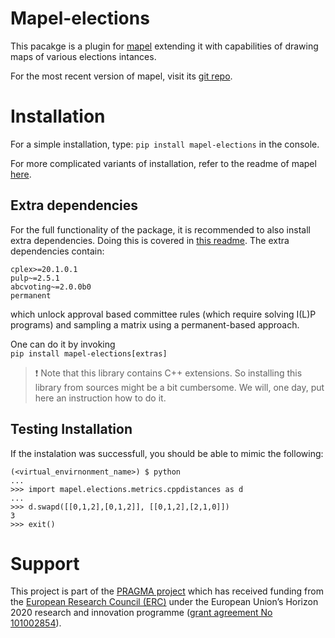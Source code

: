 # Mapel-elections
This pacakge is a plugin for [mapel](https://pypi.org/project/mapel/) extending
it with capabilities of drawing maps of various elections intances.

For the most recent version of mapel, visit its [git
repo](https://pypi.org/project/mapel/).

# Installation
For a simple installation, type:
`pip install mapel-elections`
in the console.

For more complicated variants of installation, refer to the readme of mapel
[here](https://github.com/szufix/mapel).

## Extra dependencies

For the full functionality of the package, it is recommended to also install
extra dependencies. Doing this is covered in [this
readme](https://pypi.org/project/mapel/). The extra dependencies contain:  
```
cplex>=20.1.0.1
pulp~=2.5.1
abcvoting~=2.0.0b0
permanent
```  
which unlock approval based committee rules (which require solving I(L)P
programs) and sampling a matrix using a permanent-based approach.

One can do it by invoking  
`pip install mapel-elections[extras]`

> :exclamation: Note that this library contains C++ extensions. So installing
  this library from sources  might be a bit cumbersome. We will, one day, put
  here an instruction how to do it.

## Testing Installation

If the instalation was successfull, you should be able to mimic the following:  

```
(<virtual_envirnonment_name>) $ python
...
>>> import mapel.elections.metrics.cppdistances as d
...
>>> d.swapd([[0,1,2],[0,1,2]], [[0,1,2],[2,1,0]])
3
>>> exit()
```

# Support

This project is part of the [PRAGMA project](https://home.agh.edu.pl/~pragma/)
which has received funding from the [European Research Council
(ERC)](https://home.agh.edu.pl/~pragma/) under the European Union’s Horizon 2020
research and innovation programme ([grant agreement No
101002854](https://erc.easme-web.eu/?p=101002854)).



